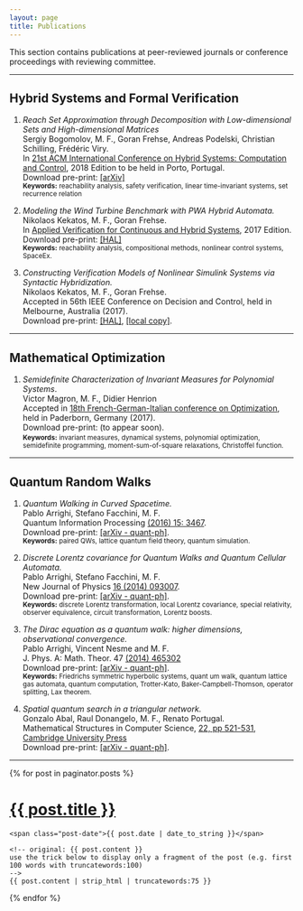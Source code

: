 ```yaml
---
layout: page
title: Publications
---
```


This section contains publications at peer-reviewed journals or conference proceedings with reviewing committee.

---

## Hybrid Systems and Formal Verification

1. *Reach Set Approximation through Decomposition with Low-dimensional Sets and High-dimensional Matrices* <br> Sergiy Bogomolov, M. F., Goran Frehse, Andreas Podelski, Christian Schilling, Frédéric Viry.<br>  In [21st ACM International Conference on Hybrid Systems: Computation and Control](https://www.hscc2018.deib.polimi.it/),
2018 Edition to be held in Porto, Portugal.
<br> Download pre-print: [[arXiv]](https://arxiv.org/abs/1801.09526)
<br><small> **Keywords:** reachability analysis, safety verification, linear time-invariant systems, set recurrence relation </small>


2. *Modeling the Wind Turbine Benchmark with PWA Hybrid
Automata.* <br> Nikolaos Kekatos, M. F., Goran Frehse. <br> In [Applied Verification for Continuous and Hybrid Systems](http://cps-vo.org/group/ARCH), 2017 Edition. <br> Download pre-print: [[HAL]](https://hal.archives-ouvertes.fr/hal-01508674) <br> <small> **Keywords:** reachability analysis, compositional methods, nonlinear control systems, SpaceEx. </small>

3. *Constructing Verification Models of Nonlinear Simulink Systems via Syntactic Hybridization.*  <br> Nikolaos Kekatos, M. F., Goran Frehse.<br>  Accepted in 56th IEEE Conference on Decision and Control, held in Melbourne, Australia (2017). <br> Download pre-print: [[HAL]](https://hal.archives-ouvertes.fr/hal-01487658), [[local copy]]({{site.url}}/assets/papers/synlin_v2.pdf).

---

## Mathematical Optimization

1. *Semidefinite Characterization of Invariant Measures for  Polynomial Systems*. <br> Victor Magron, M. F., Didier Henrion <br> Accepted in [18th French-German-Italian conference on Optimization](https://math.uni-paderborn.de/ag/mathematik-und-ihre-anwendungen/fgi-2017/), held in Paderborn, Germany (2017). <br> Download pre-print: (to appear soon).
<br> <small> **Keywords:** invariant measures, dynamical systems, polynomial optimization, semidefinite programming, moment-sum-of-square relaxations, Christoffel function. </small>

---

## Quantum Random Walks

1. *Quantum Walking in Curved Spacetime.* <br> Pablo Arrighi, Stefano Facchini, M. F. <br>  Quantum Information Processing [(2016) 15: 3467](http://link.springer.com/article/10.1007/s11128-016-1335-7). <br> Download pre-print: [[arXiv - quant-ph]](https://arxiv.org/abs/1505.07023). <br> <small> **Keywords:** paired QWs, lattice quantum field theory, quantum simulation. </small>

2. *Discrete Lorentz covariance for Quantum Walks and Quantum Cellular Automata.* <br> Pablo Arrighi, Stefano Facchini, M. F. <br> New Journal of Physics  [16 (2014) 093007](http://iopscience.iop.org/1367-2630/16/9/093007/). <br> Download pre-print: [[arXiv - quant-ph]](http://arxiv.org/abs/1404.4499). <br> <small> **Keywords:** discrete Lorentz transformation, local Lorentz covariance, special relativity, observer equivalence, circuit transformation, Lorentz boosts. </small>

3. *The Dirac equation as a quantum walk: higher dimensions, observational
convergence.* <br> Pablo Arrighi, Vincent Nesme and M. F. <br> J. Phys. A: Math. Theor. 47 [(2014) 465302](http://iopscience.iop.org/1751-8121/47/46/465302/) <br> Download pre-print: [[arXiv - quant-ph]](http://arxiv.org/abs/1307.3524). <br> <small> **Keywords:** Friedrichs symmetric hyperbolic systems, quant
um walk, quantum lattice gas automata, quantum computation, Trotter-Kato, Baker-Campbell-Thomson, operator splitting, Lax theorem. </small>

4. *Spatial quantum search in a triangular network.* <br> Gonzalo Abal, Raul Donangelo, M. F., Renato Portugal. <br> Mathematical
Structures in Computer Science,  [22, pp 521-531, Cambridge
University Press](http://journals.cambridge.org/action/displayAbstract?fromPage=online&aid=8544748&fileId=S0960129511000600) <br>
Download pre-print: [[arXiv - quant-ph]](http://arxiv.org/abs/1009.1422).

---

<div class="posts">
  {% for post in paginator.posts %}
  <div class="post">
    <h1 class="post-title">
      <a href="{{ site.baseurl }}/{{ post.url }}">
        {{ post.title }}
      </a>
    </h1>

    <span class="post-date">{{ post.date | date_to_string }}</span>

    <!-- original: {{ post.content }}
    use the trick below to display only a fragment of the post (e.g. first 100 words with truncatewords:100)
    -->
    {{ post.content | strip_html | truncatewords:75 }}  
  </div>
  {% endfor %}
</div>
